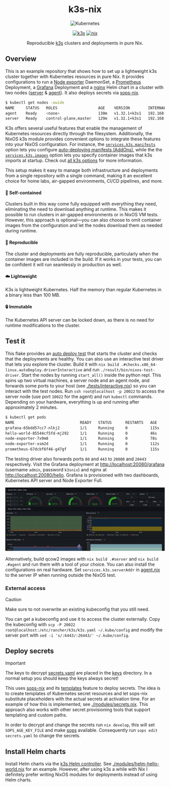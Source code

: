 <h1 align="center">
    k3s-nix
</h1>

<p align="center">
  <img alt="Kubernetes" src="https://github.com/kubernetes/community/blob/master/icons/png/resources/unlabeled/pod-256.png?raw=true" /></a>
</p>

<p align="center">
  <a href="https://k3s.io/"><img alt="k3s" src="https://img.shields.io/badge/k3s-e6ac00?logo=k3s&logoColor=white&style=for-the-badge"></a>
  <a href="https://nixos.org/"><img alt="nix" src="https://img.shields.io/badge/Nix-5277C3?logo=nixos&logoColor=white&style=for-the-badge"></a>
</p>

<p align="center">
  Reproducible <a href="https://k3s.io">k3s</a> clusters and deployments in pure Nix.
</p>

## Overview

This is an example repository that shows how to set up a lightweight k3s cluster together with
Kubernetes resources in pure Nix. It provides configurations to run a
[Node exporter](https://github.com/prometheus/node_exporter) DaemonSet, a
[Prometheus](https://prometheus.io/) Deployment, a [Grafana](https://grafana.com/) Deployment and a
[nginx](https://nginx.org/en/) Helm chart in a cluster with two nodes ([server](./server.nix) &
[agent](./agent.nix)). It also deploys secrets via [sops-nix](https://github.com/Mic92/sops-nix).

```bash
$ kubectl get nodes -owide
NAME     STATUS   ROLES                  AGE    VERSION        INTERNAL-IP   EXTERNAL-IP   OS-IMAGE                KERNEL-VERSION   CONTAINER-RUNTIME
agent    Ready    <none>                 130m   v1.32.1+k3s1   192.168.1.1   <none>        NixOS 25.05 (Warbler)   6.12.16          containerd://1.7.23-k3s2
server   Ready    control-plane,master   129m   v1.32.1+k3s1   192.168.1.2   <none>        NixOS 25.05 (Warbler)   6.12.16          containerd://1.7.23-k3s2
```

K3s offers several useful features that enable the management of Kubernetes resources directly
through the filesystem. Additionally, the NixOS k3s module provides convenient options to integrate
these features into your NixOS configuration. For instance, the
[`services.k3s.manifests`](https://search.nixos.org/options?channel=unstable&show=services.k3s.manifests&from=0&size=50&sort=relevance&type=packages&query=k3s)
option lets you configure
[auto-deploying manifests (AddOns)](https://docs.k3s.io/installation/packaged-components#auto-deploying-manifests-addons),
while the the
[`services.k3s.images`](https://search.nixos.org/options?channel=unstable&show=services.k3s.images&from=0&size=50&sort=relevance&type=packages&query=k3s)
option lets you specify container images that k3s imports at startup. Check out
[all k3s options](https://search.nixos.org/options?channel=unstable&from=0&size=50&sort=relevance&type=packages&query=k3s)
for more information.

This setup makes it easy to manage both infrastructure and deployments from a single repository with
a single command, making it an excellent choice for home labs, air-gapped environments, CI/CD
pipelines, and more.

#### :floppy_disk: Self-contained

Clusters built in this way come fully equipped with everything they need, eliminating the need to
download anything at runtime. This makes it possible to run clusters in air-gapped environments or
in NixOS VM tests. However, this approach is optional—you can also choose to omit container images
from the configuration and let the nodes download them as needed during runtime.

#### :arrows_counterclockwise: Reproducible

The cluster and deployments are fully reproducible, particularly when the container images are
included in the build. If it works in your tests, you can be confident it will run seamlessly in
production as well.

#### :cloud: Lightweight

K3s is lightweight Kubernetes. Half the memory than regular Kubernetes in a binary less than 100 MB.

#### :lock: Immutable

The Kubernetes API server can be locked down, as there is no need for runtime modifications to the
cluster.

## Test it

This flake provides an [auto deploy test](./tests/auto-deploy.nix) that starts the cluster and
checks that the deployments are healthy. You can also use an interactive test driver that lets you
explore the cluster. Build it with `nix build .#checks.x86_64-linux.autoDeploy.driverInteractive`
and run `./result/bin/nixos-test-driver`. Start the nodes by running `start_all()` inside the python
repl. This spins up two virtual machines, a server node and an agent node, and forwards some ports
to your host (see [./tests/interactive.nix](./tests/interactive.nix)) so you can interact with the
test nodes. Run `ssh root@localhost -p 20022` to access the server node (use port `10022` for the
agent) and run `kubectl` commands. Depending on your hardware, everything is up and running after
approximately 2 minutes.

```bash
$ kubectl get pods
NAME                             READY   STATUS      RESTARTS   AGE
grafana-65bdd57cc7-nlkj2         1/1     Running     0          115s
hello-world-85544cf5fd-mj292     1/1     Running     0          46s
node-exporter-7x9m8              1/1     Running     0          78s
node-exporter-xsm2d              1/1     Running     0          112s
prometheus-67dcbf6f46-g47gf      1/1     Running     0          115s
```

The testing driver also forwards ports `80` and `443` to `20080` and `20443` respectively. Visit the
Grafana deployment at <http://localhost:20080/grafana> (username `admin`, password `k3snix`) and
nginx at <http://localhost:20080/hello>. Grafana is provisioned with two dashboards, Kubernetes API
server and Node Exporter Full.

![grafana node exporter](./grafana-node-exporter.png "Grafana-Node-Exporter")

Alternatively, build qcow2 images with `nix build .#server` and `nix build .#agent` and run them
with a tool of your choice. You can also install the configurations on real hardware. Set
`services.k3s.serverAddr` in [agent.nix](./agent.nix) to the server IP when running outside the
NixOS test.

### External access

> [!CAUTION]
> Make sure to not overwrite an existing kubeconfig that you still need.

You can get a kubeconfig and use it to access the cluster externally. Copy the kubeconfig with
`scp -P 20022 root@localhost:/etc/rancher/k3s/k3s.yaml ~/.kube/config` and modify the server port
with `sed -i 's/:6443/:26443/' ~/.kube/config`.

## Deploy secrets

> [!IMPORTANT]
> The keys to decrypt [secrets.yaml](./secrets.yaml) are placed in the [keys](./keys/) directory. In
> a normal setup you should keep the keys always secret!

This uses [sops-nix](https://github.com/Mic92/sops-nix) and its
[templates](https://github.com/Mic92/sops-nix?tab=readme-ov-file#templates) feature to deploy
secrets. The idea is to create templates of Kubernetes secret resources and let sops-nix substitute
placeholders with the actual secrets at activation time. For an example of how this is implemented,
see [./modules/secrets.nix](./modules/secrets.nix). This approach also works with other secret
provisioning tools that support templating and custom paths.

In order to decrypt and change the secrets run `nix develop`, this will set `SOPS_AGE_KEY_FILE` and
make [sops](https://github.com/getsops/sops) available. Consequently run `sops edit secrets.yaml` to
change the secrets.

## Install Helm charts

Install Helm charts via the
[k3s Helm controller](https://docs.k3s.io/helm?_highlight=helm#using-the-helm-controller). See
[./modules/helm-hello-world.nix](./modules/helm-hello-world.nix) for an example. However, after
using k3s a while with Nix I definitely prefer writing NixOS modules for deployments instead of
using Helm charts.
